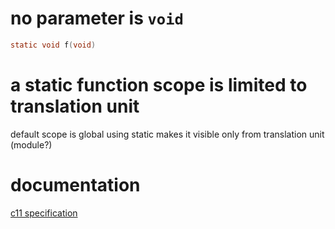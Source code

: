 no parameter is `void`
======================

```c
static void f(void)
```

a static function scope is limited to translation unit
======================================================
default scope is global
using static makes it visible only from translation unit (module?)

documentation
=============
[c11 specification](http://www.open-std.org/jtc1/sc22/wg14/www/docs/n1570.pdf)
